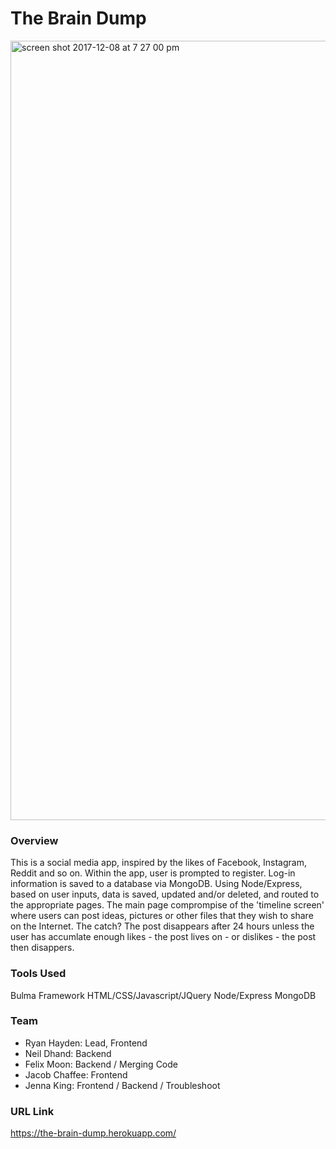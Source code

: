 # The Brain Dump

<img width="1247" alt="screen shot 2017-12-08 at 7 27 00 pm" src="https://user-images.githubusercontent.com/24446599/33815354-511e9312-ddf6-11e7-8ff1-05dbd837cbdc.png">

### Overview

This is a social media app, inspired by the likes of Facebook, Instagram, Reddit and so on. Within the app, user is prompted to register. Log-in information is saved to a database via MongoDB. Using Node/Express, based on user inputs, data is saved, updated and/or deleted, and routed to the appropriate pages. The main page comprompise of the 'timeline screen' where users can post ideas, pictures or other files that they wish to share on the Internet. The catch? The post disappears after 24 hours unless the user has accumlate enough likes - the post lives on - or dislikes - the post then disappers.

### Tools Used
Bulma Framework
HTML/CSS/Javascript/JQuery
Node/Express
MongoDB


### Team

* Ryan Hayden: Lead, Frontend
* Neil Dhand: Backend
* Felix Moon: Backend / Merging Code
* Jacob Chaffee: Frontend 
* Jenna King: Frontend / Backend / Troubleshoot

### URL Link
https://the-brain-dump.herokuapp.com/

